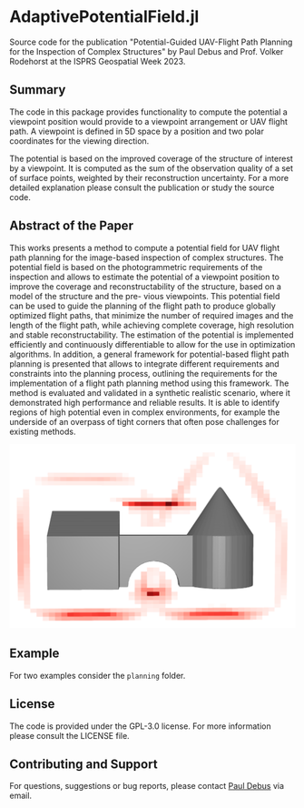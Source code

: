<!--
SPDX-FileCopyrightText: 2023 Paul Debus <paul.debus@uni-weimar.de>

SPDX-License-Identifier: GPL-3.0-or-later
-->

# AdaptivePotentialField.jl

Source code for the publication "Potential-Guided UAV-Flight Path Planning
for the Inspection of Complex Structures" by Paul Debus and Prof. Volker Rodehorst at the ISPRS Geospatial Week 2023.

## Summary
The code in this package provides functionality to compute the potential a viewpoint position would provide to a viewpoint arrangement or UAV flight path. A viewpoint is defined in 5D space by a position and two polar coordinates for the viewing direction.

The potential is based on the improved coverage of the structure of interest by a viewpoint. It is computed as the sum of the observation quality of a set of surface points, weighted by their reconstruction uncertainty. For a more detailed explanation please consult the publication or study the source code.

## Abstract of the Paper
This works presents a method to compute a potential field for UAV flight path planning for the image-based inspection of complex
structures. The potential field is based on the photogrammetric requirements of the inspection and allows to estimate the potential of
a viewpoint position to improve the coverage and reconstructability of the structure, based on a model of the structure and the pre-
vious viewpoints. This potential field can be used to guide the planning of the flight path to produce globally optimized flight paths,
that minimize the number of required images and the length of the flight path, while achieving complete coverage, high resolution
and stable reconstructability. The estimation of the potential is implemented efficiently and continuously differentiable to allow for
the use in optimization algorithms. In addition, a general framework for potential-based flight path planning is presented that allows
to integrate different requirements and constraints into the planning process, outlining the requirements for the implementation of a
flight path planning method using this framework. The method is evaluated and validated in a synthetic realistic scenario, where it
demonstrated high performance and reliable results. It is able to identify regions of high potential even in complex environments,
for example the underside of an overpass of tight corners that often pose challenges for existing methods.

![Example Result](doc/example.png)

## Example
For two examples consider the `planning` folder. 

## License
The code is provided under the GPL-3.0 license. For more information please consult the LICENSE file.

## Contributing and Support
For questions, suggestions or bug reports, please contact [Paul Debus](mailto:paul.debus@uni-weimar.de?subject=AdaptivePotentialField.jl) via email.
